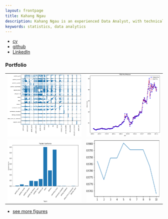 ```yaml
---
layout: frontpage
title: Kahang Ngau
description: Kahang Ngau is an experienced Data Analyst, with technical-related work experience in both FinTech and Healthcare Industry. Seeking to utilize my 3+ years’ experience of data analysis skills on using Python, SQL, Tableau, and R.
keywords: statistics, data analytics
---
```


<div class="navbar">
  <div class="navbar-inner">
      <ul class="nav">
          <li><a href="https://github.com/ngau9567/ngau9567.github.io/tree/master/assets/Kahang_Ngau.pdf">cv</a></li>
          <li><a href="https://ngau9567.github.io">github</a></li>
          <li><a href="http://www.linkedin.com/in/kahang-ngau">LinkedIn</a></li>
      </ul>
  </div>
</div>

### <a name="Portfolio"></a>Portfolio

<table class="wide">
<tr>
  <td class="left">
    <a href="pages/publpics/corr.html">
        <img src="assets/publpics/corr.PNG" alt="Correlation" title="Correlation" style="width:350px;height:200px;"/>
    </a>
  </td>
  <td class="right">
    <a href="pages/publpics/tesla.html">
        <img src="assets/publpics/tesla.PNG" alt="Tesla" title="Tesla" style="width:350px;height:200px;"/>
    </a>
  </td>
</tr>
<tr>
  <td class="left">
    <a href="pages/publpics/feature_importance.html">
        <img src="assets/publpics/dt_featureimportance.PNG" alt="Feature Importance" title="Feature Importance" style="width:350px;height:200px;"/>
    </a>
  </td>
  <td class="right">
    <a href="pages/publpics/knn.html">
        <img src="assets/publpics/knn.PNG" alt="KNN" title="KNN" style="width:350px;height:200px;"/>
    </a>
  </td>
</tr>
</table>

<div class="navbar">
  <div class="navbar-inner">
      <ul class="nav">
          <li><a href="morefigs.html">see more figures</a></li>
      </ul>
  </div>
</div>
